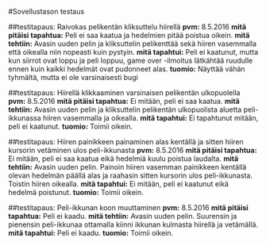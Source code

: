 #Sovellustason testaus

##testitapaus: Raivokas pelikentän kliksuttelu hiirellä
**pvm:** 8.5.2016
**mitä pitäisi tapahtua:** Peli ei saa kaatua ja hedelmien pitää poistua oikein.
**mitä tehtiin:** Avasin uuden pelin ja kliksuttelin pelikenttää sekä hiiren vasemmalla että oikealla niin nopeasti kuin pystyin.
**mitä tapahtui:** Peli ei kaatunut, mutta kun siirrot ovat loppu ja peli loppuu, game over -ilmoitus lätkähtää ruudulle ennen kuin kaikki hedelmät ovat pudonneet alas.
**tuomio:** Näyttää vähän tyhmältä, mutta ei ole varsinaisesti bugi

##testitapaus: Hiirellä klikkaaminen varsinaisen pelikentän ulkopuolella
**pvm:** 8.5.2016
**mitä pitäisi tapahtua:** Ei mitään, peli ei saa kaatua.
**mitä tehtiin:** Avasin uuden pelin ja kliksuttelin pelikentän ulkopuolista aluetta peli-ikkunassa hiiren vasemmalla ja oikealla.
**mitä tapahtui:** Ei tapahtunut mitään, peli ei kaatunut.
**tuomio:** Toimii oikein.

##testitapaus: Hiiren painikkeen painaminen alas kentällä ja sitten hiiren kursorin vetäminen ulos peli-ikkunasta
**pvm:** 8.5.2016
**mitä pitäisi tapahtua:** Ei mitään, peli ei saa kaatua eikä hedelmiä kuulu poistua laudalta.
**mitä tehtiin:** Avasin uuden pelin. Painoin hiiren vasemman painikkeen kentällä olevan hedelmän päällä alas ja raahasin sitten kursorin ulos peli-ikkunasta. Toistin hiiren oikealla.
**mitä tapahtui:** Ei mitään, peli ei kaatunut eikä hedelmä poistunut.
**tuomio:** Toimii oikein.

##testitapaus: Peli-ikkunan koon muuttaminen
**pvm:** 8.5.2016
**mitä pitäisi tapahtua:** Peli ei kaadu.
**mitä tehtiin:** Avasin uuden pelin. Suurensin ja pienensin peli-ikkunaa ottamalla kiinni ikkunan kulmasta hiirellä ja vetämällä.
**mitä tapahtui:** Peli ei kaadu.
**tuomio:** Toimii oikein.